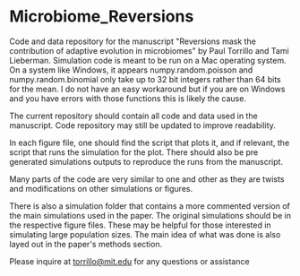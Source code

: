 # Microbiome_Reversions

Code and data repository for the manuscript "Reversions mask the contribution of adaptive evolution in microbiomes" by Paul Torrillo and Tami Lieberman. Simulation code is meant to be run on a Mac operating system. On a system like Windows, it appears numpy.random.poisson and numpy.random.binomial only take up to 32 bit integers rather than 64 bits for the mean. I do not have an easy workaround but if you are on Windows and you have errors with those functions this is likely the cause. 

The current repository should contain all code and data used in the manuscript. Code repository may still be updated to improve readability.

In each figure file, one should find the script that plots it, and if relevant, the script that runs the simulation for the plot. There should also be pre generated simulations outputs to reproduce the runs from the manuscript.

Many parts of the code are very similar to one and other as they are twists and modifications on other simulations or figures. 

There is also a simulation folder that contains a more commented version of the main simulations used in the paper. The original simulations should be in the respective figure files. These may be helpful for those interested in simulating large population sizes. The main idea of what was done is also layed out in the paper's methods section.

Please inquire at torrillo@mit.edu for any questions or assistance
